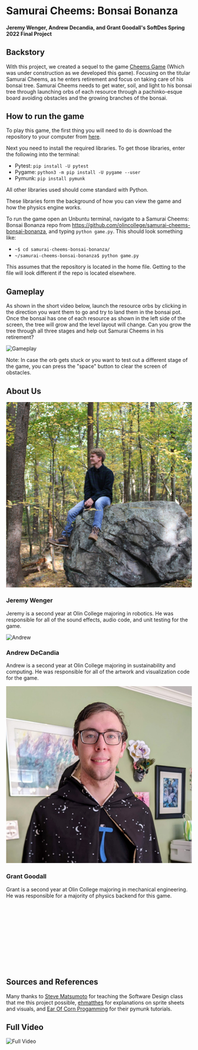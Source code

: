 # Samurai Cheems: Bonsai Bonanza
#### Jeremy Wenger, Andrew Decandia, and Grant Goodall's SoftDes Spring 2022 Final Project
## Backstory

With this project, we created a sequel to the game [Cheems Game](https://github.com/olincollege/cheems-game) (Which was under construction as we developed this game). Focusing on the titular Samurai Cheems, as he enters retirement and focus on taking care of his bonsai tree. Samurai Cheems needs to get water, soil, and light to his bonsai tree through launching orbs of each resource through a pachinko-esque board avoiding obstacles and the growing branches of the bonsai.
 
## How to run the game

To play this game, the first thing you will need to do is download the repository to your computer from [here](https://github.com/olincollege/samurai-cheems-bonsai-bonanza).

Next you need to install the required libraries. To get those libraries, enter the following into the terminal:
  - Pytest: `pip install -U pytest`
  - Pygame: `python3 -m pip install -U pygame --user`
  - Pymunk: `pip install pymunk`
  
  All other libraries used should come standard with Python.

These libraries form the background of how you can view the game and how the physics engine works.
 
To run the game open an Unbuntu terminal, navigate to a Samurai Cheems: Bonsai Bonanza repo from https://github.com/olincollege/samurai-cheems-bonsai-bonanza, and typing `python game.py`. This should look something like:

- `~$ cd samurai-cheems-bonsai-bonanza/`
- `~/samurai-cheems-bonsai-bonanza$ python game.py`

This assumes that the repository is located in the home file. Getting to the file will look different if the repo is located elsewhere.

## Gameplay

As shown in the short video below, launch the resource orbs by clicking in the direction you want them to go and try to land them in the bonsai pot. Once the bonsai has one of each resource as shown in the left side of the screen, the tree will grow and the level layout will change. Can you grow the tree through all three stages and help out Samurai Cheems in his retirement?

![Gameplay](https://youtu.be/SUQPODOoHQ8)

Note: In case the orb gets stuck or you want to test out a different stage of the game, you can press the "space" button to clear the screen of obstacles.

## About Us

![Jeremy](assets/images/Jeremy-Photo.jpg)

### Jeremy Wenger

Jeremy is a second year at Olin College majoring in robotics. He was responsible for all of the sound effects, audio code, and unit testing for the game.

![Andrew](assets/images/decandia.png)

### Andrew DeCandia

Andrew is a second year at Olin College majoring in sustainability and computing. He was responsible for all of the artwork and visualization code for the game.

![Grant](assets/images/Goodall.jpg)

### Grant Goodall

Grant is a second year at Olin College majoring in mechanical engineering. He was responsible for a majority of physics backend for this game.

<br><br><br><br><br><br><br><br><br><br>

## Sources and References

Many thanks to [Steve Matsumoto](https://github.com/syclops) for teaching the Software Design class that me this project possible, [ehmatthes](https://ehmatthes.github.io/pcc_2e/contact/) for explanations on sprite sheets and visuals, and [Ear Of Corn Progamming](https://www.youtube.com/channel/UC9zhfyMbjLbuZEkV5uxbBNg) for their pymunk tutorials.

## Full Video

![Full Video](https://youtu.be/REochfnbx3E)